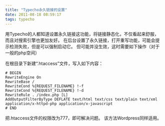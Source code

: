 ```yaml
---
title: "Typecho永久链接的设置"
date: 2011-08-18 08:59:17
tags: typecho
---
```


用Typecho的人都知道设置永久链接这功能，将链接静态化，不仅看起来舒服，而且对搜索引擎也更加友好。
在后台设置了永久链接，打开重写功能，可能会提示检测失败，但是可以强制启动它。
但可能并没生效，这时需要如下操作（对于一般的php空间）

在根目录下新建“.htaccess”文件，写入如下内容：

	# BEGIN
	RewriteEngine On
	RewriteBase /
	RewriteCond %{REQUEST_FILENAME} !-f
	RewriteCond %{REQUEST_FILENAME} !-d
	RewriteRule . /index.php [L]
	AddOutputFilterByType DEFLATE text/html text/css text/plain text/xml application/x-httpd-php application/x-javascript
	# END

把.htaccess文件的权限改为777，即可解决问题。
该方法Wordpress同样适用。